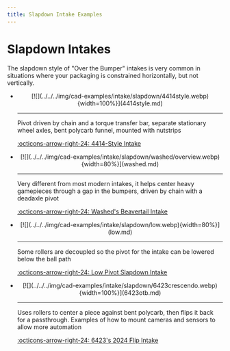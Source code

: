 ```yaml
---
title: Slapdown Intake Examples
---
```

<meta property="og:title" content="Slapdown Intake Examples">
<meta property="og:type" content="website">
<meta property="og:url" content="https://www.frcdesign.org/cad-examples/intake/slapdown/">
<meta property="og:image" content="https://www.frcdesign.org/img/cad-examples/intake/slapdown/6423crecendo.webp">
<meta name="theme-color" content="#4CAE4F">
<meta name="twitter:card" content="summary_large_image">

# Slapdown Intakes

The slapdown style of "Over the Bumper" intakes is very common in situations where your packaging is constrained horizontally, but not vertically.

<div class="grid cards" markdown>

-   <center>[![](../../../img/cad-examples/intake/slapdown/4414style.webp){width=100%}](4414style.md)</center>

    ---

    Pivot driven by chain and a torque transfer bar, separate stationary wheel axles, bent polycarb funnel, mounted with nutstrips
    
    [:octicons-arrow-right-24: 4414-Style Intake](4414style.md)

-   <center>[![](../../../img/cad-examples/intake/slapdown/washed/overview.webp){width=80%}](washed.md)</center>

    ---

    Very different from most modern intakes, it helps center heavy gamepieces through a gap in the bumpers, driven by chain with a deadaxle pivot
    
    [:octicons-arrow-right-24: Washed's Beavertail Intake](washed.md)

-   <center>[![](../../../img/cad-examples/intake/slapdown/low.webp){width=80%}](low.md)</center>

    ---

    Some rollers are decoupled so the pivot for the intake can be lowered below the ball path
    
    [:octicons-arrow-right-24: Low Pivot Slapdown Intake](low.md)

-   <center>[![](../../../img/cad-examples/intake/slapdown/6423crescendo.webp){width=100%}](6423otb.md)</center>

    ---

    Uses rollers to center a piece against bent polycarb, then flips it back for a passthrough. Examples of how to mount cameras and sensors to allow more automation
    
    [:octicons-arrow-right-24: 6423's 2024 Flip Intake](6423otb.md)

</div>

<br>